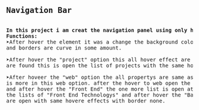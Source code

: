 <pre>
<h2>Navigation Bar</h2>
<b>In this project i am creat the navigation panel using only html and css.</b>
<b>Functions:</b>
&#10148;After hover the element it was a change the background color skew 20 degree in Y axis
and borders are curve in some amount.

&#10148;After hover the "project" option this all hover effect are work but one more property
are found this is open the list of projects with the same hover effects and border none. 

&#10148;After hoveer the "web" option the all propertys are same as "project" option bot someting
is more in this web option. after the hover to web open the list contain "Front End" and "Back End".
and after hover the "Front End" the one more list is open at the side of "Front End" option this is
the lists of "Front End Technologys" and after hover the "Back End" the list of "Back End Technologys"
are open with same hovere effects with border none.
</pre>
